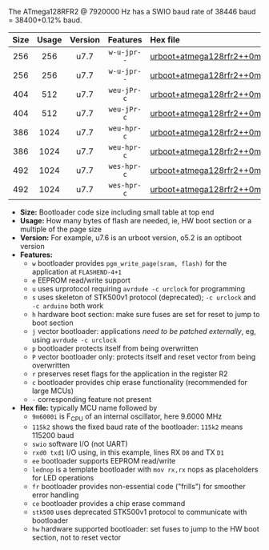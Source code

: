 The ATmega128RFR2 @ 7920000 Hz has a SWIO baud rate of 38446 baud = 38400+0.12% baud.

|Size|Usage|Version|Features|Hex file|
|:-:|:-:|:-:|:-:|:--|
|256|256|u7.7|`w-u-jpr--`|[urboot+atmega128rfr2++0m9900i++++4k8_swio_rxd2_txd3.hex](https://raw.githubusercontent.com/stefanrueger/urboot.hex/main/mcus/atmega128rfr2/internal_oscillator/fint++0m9900_Hz/br++++4k8_bps/urboot+atmega128rfr2++0m9900i++++4k8_swio_rxd2_txd3.hex)|
|256|256|u7.7|`w-u-jpr--`|[urboot+atmega128rfr2++0m9900i++++4k8_swio_rxe0_txe1.hex](https://raw.githubusercontent.com/stefanrueger/urboot.hex/main/mcus/atmega128rfr2/internal_oscillator/fint++0m9900_Hz/br++++4k8_bps/urboot+atmega128rfr2++0m9900i++++4k8_swio_rxe0_txe1.hex)|
|404|512|u7.7|`weu-jPr-c`|[urboot+atmega128rfr2++0m9900i++++4k8_swio_rxd2_txd3_ee_lednop_fr_ce.hex](https://raw.githubusercontent.com/stefanrueger/urboot.hex/main/mcus/atmega128rfr2/internal_oscillator/fint++0m9900_Hz/br++++4k8_bps/urboot+atmega128rfr2++0m9900i++++4k8_swio_rxd2_txd3_ee_lednop_fr_ce.hex)|
|404|512|u7.7|`weu-jPr-c`|[urboot+atmega128rfr2++0m9900i++++4k8_swio_rxe0_txe1_ee_lednop_fr_ce.hex](https://raw.githubusercontent.com/stefanrueger/urboot.hex/main/mcus/atmega128rfr2/internal_oscillator/fint++0m9900_Hz/br++++4k8_bps/urboot+atmega128rfr2++0m9900i++++4k8_swio_rxe0_txe1_ee_lednop_fr_ce.hex)|
|386|1024|u7.7|`weu-hpr-c`|[urboot+atmega128rfr2++0m9900i++++4k8_swio_rxd2_txd3_ee_lednop_fr_ce_hw.hex](https://raw.githubusercontent.com/stefanrueger/urboot.hex/main/mcus/atmega128rfr2/internal_oscillator/fint++0m9900_Hz/br++++4k8_bps/urboot+atmega128rfr2++0m9900i++++4k8_swio_rxd2_txd3_ee_lednop_fr_ce_hw.hex)|
|386|1024|u7.7|`weu-hpr-c`|[urboot+atmega128rfr2++0m9900i++++4k8_swio_rxe0_txe1_ee_lednop_fr_ce_hw.hex](https://raw.githubusercontent.com/stefanrueger/urboot.hex/main/mcus/atmega128rfr2/internal_oscillator/fint++0m9900_Hz/br++++4k8_bps/urboot+atmega128rfr2++0m9900i++++4k8_swio_rxe0_txe1_ee_lednop_fr_ce_hw.hex)|
|492|1024|u7.7|`wes-hpr-c`|[urboot+atmega128rfr2++0m9900i++++4k8_swio_rxd2_txd3_ee_lednop_fr_ce_stk500_hw.hex](https://raw.githubusercontent.com/stefanrueger/urboot.hex/main/mcus/atmega128rfr2/internal_oscillator/fint++0m9900_Hz/br++++4k8_bps/urboot+atmega128rfr2++0m9900i++++4k8_swio_rxd2_txd3_ee_lednop_fr_ce_stk500_hw.hex)|
|492|1024|u7.7|`wes-hpr-c`|[urboot+atmega128rfr2++0m9900i++++4k8_swio_rxe0_txe1_ee_lednop_fr_ce_stk500_hw.hex](https://raw.githubusercontent.com/stefanrueger/urboot.hex/main/mcus/atmega128rfr2/internal_oscillator/fint++0m9900_Hz/br++++4k8_bps/urboot+atmega128rfr2++0m9900i++++4k8_swio_rxe0_txe1_ee_lednop_fr_ce_stk500_hw.hex)|

- **Size:** Bootloader code size including small table at top end
- **Usage:** How many bytes of flash are needed, ie, HW boot section or a multiple of the page size
- **Version:** For example, u7.6 is an urboot version, o5.2 is an optiboot version
- **Features:**
  + `w` bootloader provides `pgm_write_page(sram, flash)` for the application at `FLASHEND-4+1`
  + `e` EEPROM read/write support
  + `u` uses urprotocol requiring `avrdude -c urclock` for programming
  + `s` uses skeleton of STK500v1 protocol (deprecated); `-c urclock` and `-c arduino` both work
  + `h` hardware boot section: make sure fuses are set for reset to jump to boot section
  + `j` vector bootloader: applications *need to be patched externally*, eg, using `avrdude -c urclock`
  + `p` bootloader protects itself from being overwritten
  + `P` vector bootloader only: protects itself and reset vector from being overwritten
  + `r` preserves reset flags for the application in the register R2
  + `c` bootloader provides chip erase functionality (recommended for large MCUs)
  + `-` corresponding feature not present
- **Hex file:** typically MCU name followed by
  + `9m6000i` is F<sub>CPU</sub> of an internal oscillator, here 9.6000 MHz
  + `115k2` shows the fixed baud rate of the bootloader: `115k2` means 115200 baud
  + `swio` software I/O (not UART)
  + `rxd0 txd1` I/O using, in this example, lines RX `D0` and TX `D1`
  + `ee` bootloader supports EEPROM read/write
  + `lednop` is a template bootloader with `mov rx,rx` nops as placeholders for LED operations
  + `fr` bootloader provides non-essential code ("frills") for smoother error handling
  + `ce` bootloader provides a chip erase command
  + `stk500` uses deprecated STK500v1 protocol to communicate with bootloader
  + `hw` hardware supported bootloader: set fuses to jump to the HW boot section, not to reset vector

